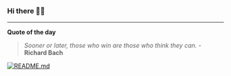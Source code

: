 ### Hi there 👋🏻


---

**Quote of the day**

> *Sooner or later, those who win are those who think they can.* - **Richard Bach** 

[![README.md](https://github.com/marcolovazzano/marcolovazzano/actions/workflows/readme.yml/badge.svg?branch=main)](https://github.com/marcolovazzano/marcolovazzano/actions/workflows/readme.yml)
